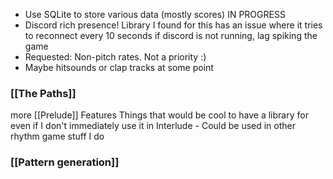 - Use SQLite to store various data (mostly scores) IN PROGRESS
- Discord rich presence! Library I found for this has an issue where it tries to reconnect every 10 seconds if discord is not running, lag spiking the game
- Requested: Non-pitch rates. Not a priority :)
- Maybe hitsounds or clap tracks at some point

### [[The Paths]]

more [[Prelude]] Features
Things that would be cool to have a library for even if I don't immediately use it in Interlude - Could be used in other rhythm game stuff I do

### [[Pattern generation]]
